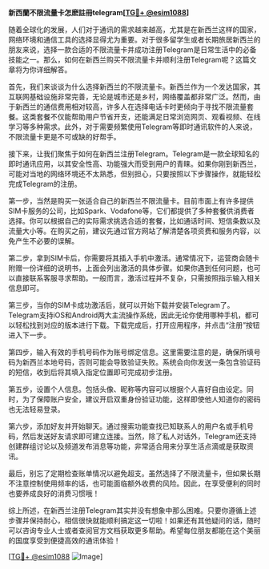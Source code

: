 **新西蘭不限流量卡怎麽註冊telegram[[TG💪+ @esim1088](https://t.me/s/esim1088)]**

随着全球化的发展，人们对于通讯的需求越来越高，尤其是在新西兰这样的国家，网络环境和通信工具的选择显得尤为重要。对于很多留学生或者长期旅居新西兰的朋友来说，选择一款合适的不限流量卡并成功注册Telegram是日常生活中的必备技能之一。那么，如何在新西兰购买不限流量卡并顺利注册Telegram呢？这篇文章将为你详细解答。

首先，我们来谈谈为什么选择新西兰的不限流量卡。新西兰作为一个发达国家，其互联网基础设施非常完善，无论是城市还是乡村，网络覆盖都非常广泛。然而，由于新西兰的通信费用相对较高，许多人在选择电话卡时更倾向于寻找不限流量套餐。这类套餐不仅能帮助用户节省开支，还能满足日常浏览网页、观看视频、在线学习等多种需求。此外，对于需要频繁使用Telegram等即时通讯软件的人来说，不限流量卡更是不可或缺的好帮手。

接下来，让我们聚焦于如何在新西兰注册Telegram。Telegram是一款全球知名的即时通讯应用，以其安全性高、功能强大而受到用户的青睐。如果你刚到新西兰，可能对当地的网络环境还不太熟悉，但别担心，只要按照以下步骤操作，就能轻松完成Telegram的注册。

第一步，当然是购买一张适合自己的新西兰不限流量卡。目前市面上有许多提供SIM卡服务的公司，比如Spark、Vodafone等，它们都提供了多种套餐供消费者选择。你可以根据自己的实际需求挑选合适的套餐，比如通话时间、短信条数以及流量大小等。在购买之前，建议先通过官方网站了解清楚各项资费和服务内容，以免产生不必要的误解。

第二步，拿到SIM卡后，你需要将其插入手机中激活。通常情况下，运营商会随卡附赠一份详细的说明书，上面会列出激活的具体步骤。如果你遇到任何问题，也可以直接联系客服寻求帮助。一般而言，激活过程并不复杂，只需按照指示输入相关信息即可。

第三步，当你的SIM卡成功激活后，就可以开始下载并安装Telegram了。Telegram支持iOS和Android两大主流操作系统，因此无论你使用哪种手机，都可以轻松找到对应的版本进行下载。下载完成后，打开应用程序，并点击“注册”按钮进入下一步。

第四步，输入有效的手机号码作为账号绑定信息。这里需要注意的是，确保所填号码为新西兰本地号码，否则可能会导致验证失败。系统会向你发送一条包含验证码的短信，收到后将其填入指定位置即可完成初步注册。

第五步，设置个人信息。包括头像、昵称等内容可以根据个人喜好自由设定。同时，为了保障账户安全，建议开启双重身份验证功能，这样即使他人知道你的密码也无法轻易登录。

第六步，添加好友并开始聊天。通过搜索功能查找已知联系人的用户名或手机号码，然后发送好友请求即可建立连接。当然，除了私人对话外，Telegram还支持创建群组讨论以及频道发布消息等功能，非常适合用来分享生活点滴或是获取资讯。

最后，别忘了定期检查账单情况以避免超支。虽然选择了不限流量卡，但如果长期不注意控制使用频率的话，也可能面临额外收费的风险。因此，在享受便利的同时也要养成良好的消费习惯哦！

综上所述，在新西兰注册Telegram其实并没有想象中那么困难。只要你遵循上述步骤并保持耐心，相信很快就能顺利搞定这一切啦！如果还有其他疑问的话，随时可以咨询专业人士或者查阅官方文档获取更多帮助。希望每位朋友都能在这个美丽的国度享受到便捷高效的通讯体验！

[[TG💪+ @esim1088](https://t.me/s/esim1088) ![Image](https://i.postimg.cc/4NQfJmqS/Snipaste-2025-05-13-00-14-12.png)]